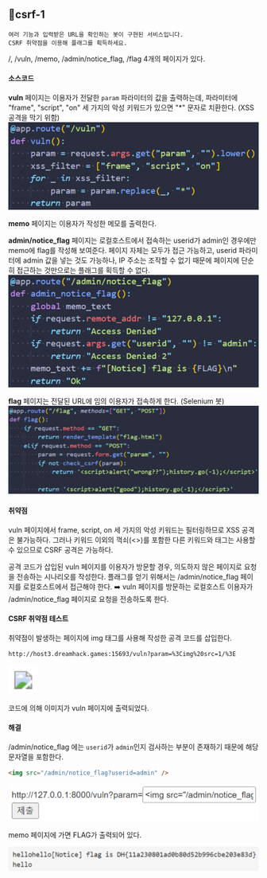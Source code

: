 ## 📍csrf-1

```
여러 기능과 입력받은 URL을 확인하는 봇이 구현된 서비스입니다.
CSRF 취약점을 이용해 플래그를 획득하세요.
```

/, /vuln, /memo, /admin/notice_flag, /flag 4개의 페이지가 있다.


#### 소스코드

**vuln** 페이지는 이용자가 전달한 `param` 파라미터의 값을 출력하는데, 파라미터에 "frame", "script", "on" 세 가지의 악성 키워드가 있으면 "\*" 문자로 치환한다.
(XSS 공격을 막기 위함)
![](Attachments/{9F2DCAF8-11E0-4C90-9D66-25BA754B8277}.png)

**memo** 페이지는 이용자가 작성한 메모를 출력한다.

**admin/notice_flag** 페이지는 로컬호스트에서 접속하는 userid가 admin인 경우에만 memo에 flag를 작성해 보여준다.
페이지 자체는 모두가 접근 가능하고, userid 파라미터에 admin 값을 넣는 것도 가능하나, IP 주소는 조작할 수 없기 때문에 페이지에 단순히 접근하는 것만으로는 플래그를 획득할 수 없다.
![](Attachments/{B25322D2-2EDC-4536-9CC5-C419BB399306}.png)

**flag** 페이지는 전달된 URL에 임의 이용자가 접속하게 한다.
(Selenium 봇)
![](Attachments/{E23C1145-B2E5-4012-AB39-CB7A8788EC3B}.png)



#### 취약점

vuln 페이지에서 frame, script, on 세 가지의 악성 키워드는 필터링하므로 XSS 공격은 불가능하다.
그러나 키워드 이외의 꺽쇠(<>)를 포함한 다른 키워드와 태그는 사용할 수 있으므로 CSRF 공격은 가능하다.

공격 코드가 삽입된 vuln 페이지를 이용자가 방문할 경우, 의도하지 않은 페이지로 요청을 전송하는 시나리오를 작성한다.
플래그를 얻기 위해서는 /admin/notice_flag 페이지를 로컬호스트에서 접근해야 한다.
➡️ vuln 페이지를 방문하는 로컬호스트 이용자가 /admin/notice_flag 페이지로 요청을 전송하도록 한다.


#### CSRF 취약점 테스트

취약점이 발생하는 페이지에 img 태그를 사용해 작성한 공격 코드를 삽입한다.

```
http://host3.dreamhack.games:15693/vuln?param=%3Cimg%20src=1/%3E
```

![](Attachments/{08D93C7D-1200-49A0-9058-6A56B32BD365}.png)

코드에 의해 이미지가 vuln 페이지에 출력되었다.


#### 해결

/admin/notice_flag 에는 `userid`가 `admin`인지 검사하는 부분이 존재하기 때문에 해당 문자열을 포함한다.

```html
<img src="/admin/notice_flag?userid=admin" />
```

![](Attachments/{3A10A38A-096D-45AD-9D3C-A05BD078B475}.png)

memo 페이지에 가면 FLAG가 출력되어 있다.

![](Attachments/{F8FA4F27-EE58-4276-AC2E-00463BA6569D}.png)
